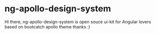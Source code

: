 # ng-apollo-design-system
Hi there, ng-apollo-design-system is open souce ui-kit for Angular lovers based on bootcatch apollo theme thanks :)
